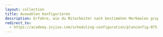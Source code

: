 ```yaml
---
layout: collection
title: Auswahlen konfigurieren
description: Erfahre, wie du Mitarbeiter nach bestimmten Merkmalen gruppierst.
redirect_to:
  - https://academy.injixo.com/scheduling-configuration/planconfig-075-de-set-up-selections
---
```

